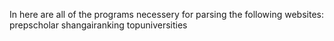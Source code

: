 In here are all of the programs necessery for parsing the following websites:
prepscholar
shangairanking
topuniversities

